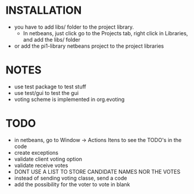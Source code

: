 # INSTALLATION
- you have to add libs/ folder to the project library.
  - In netbeans, just click go to the Projects tab, right click in Libraries,
and add the libs/ folder
- or add the pi1-library netbeans project to the project libraries

# NOTES
 * use test package to test stuff
 * use test/gui to test the gui
 * voting scheme is implemented in org.evoting

# TODO
 - in netbeans, go to Window -> Actions Itens to see the TODO's in the code
 - create exceptions
 - validate client voting option
 - validate receive votes
 - DONT USE A LIST TO STORE CANDIDATE NAMES NOR THE VOTES
 - instead of sending voting classe, send a code
 - add the possibility for the voter to vote in blank